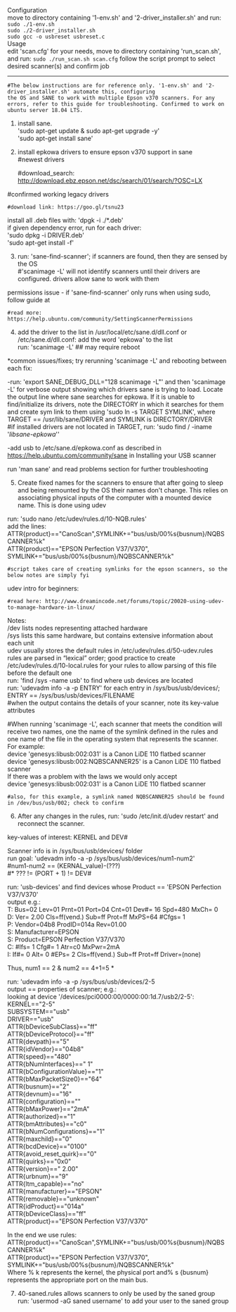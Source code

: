 Configuration  
move to directory containing '1-env.sh' and '2-driver_installer.sh' and run:  
    `sudo ./1-env.sh`  
    `sudo ./2-driver_installer.sh`  
    `sudo gcc -o usbreset usbreset.c`  
Usage  
edit 'scan.cfg' for your needs, move to directory containing 'run_scan.sh', and run: 
    `sudo ./run_scan.sh scan.cfg`
follow the script prompt to select desired scanner(s) and confirm job
    
---------------------------------------------------------------------------------------------------------------------------   
    #The below instructions are for reference only. '1-env.sh' and '2-driver_installer.sh' automate this, configuring  
    the OS and SANE to work with multiple Epson v370 scanners. For any errors, refer to this guide for troubleshooting. Confirmed to work on ubuntu server 18.04 LTS. 

1) install sane.  
'sudo apt-get update & sudo apt-get upgrade -y'  
'sudo apt-get install sane'  

2) install epkowa drivers to ensure epson v370 support in sane  
#newest drivers  

    #download_search: http://download.ebz.epson.net/dsc/search/01/search/?OSC=LX  

#confirmed working legacy drivers   

    #download link: https://goo.gl/tsnu23  

install all .deb files with: 'dpgk -i ./*.deb'  
if given dependency error, run for each driver:  
'sudo dpkg -i DRIVER.deb'  
'sudo apt-get install -f'  

3) run: 'sane-find-scanner'; if scanners are found, then they are sensed by the OS   
#'scanimage -L' will not identify scanners until their drivers are configured. drivers allow sane to work with them  

permissions issue - if 'sane-find-scanner' only runs when using sudo, follow guide at  

    #read more: https://help.ubuntu.com/community/SettingScannerPermissions  

4) add the driver to the list in /usr/local/etc/sane.d/dll.conf or /etc/sane.d/dll.conf: add the word 'epkowa' to the list  
run: 'scanimage -L' ## may require reboot  

*common issues/fixes; try rerunning 'scanimage -L' and rebooting between each fix:  

-run: 'export SANE_DEBUG_DLL="128 scanimage -L"' and then 'scanimage -L' for verbose output showing which drivers sane is trying to load. Locate the output line where sane searches for epkowa. If it is unable to find/initialize its drivers, note the DIRECTORY in which it searches for them and create sym link to them using 'sudo ln -s TARGET SYMLINK', where TARGET == /usr/lib/sane/DRIVER and SYMLINK is DIRECTORY/DRIVER  
#if installed drivers are not located in TARGET, run: 'sudo find / -iname '*libsane-epkowa*''  

-add usb to /etc/sane.d/epkowa.conf as described in https://help.ubuntu.com/community/sane in Installing your USB scanner  

run 'man sane' and read problems section for further troubleshooting  

5) Create fixed names for the scanners to ensure that after going to sleep and being remounted by the OS their names don't change. This relies on associating physical inputs of the computer with a mounted device name. This is done using udev  

run: 'sudo nano /etc/udev/rules.d/10-NQB.rules'   
add the lines:  
    ATTR{product}=="CanoScan",SYMLINK+="bus/usb/00%s{busnum}/NQBSCANNER%k"  
    ATTR{product}=="EPSON Perfection V37/V370", SYMLINK+="bus/usb/00%s{busnum}/NQBSCANNER%k"  
    
    #script takes care of creating symlinks for the epson scanners, so the below notes are simply fyi  

udev intro for beginners:  

    #read here: http://www.dreamincode.net/forums/topic/20020-using-udev-to-manage-hardware-in-linux/  

Notes:  
    /dev lists nodes representing attached hardware  
    /sys lists this same hardware, but contains extensive information about each unit  
    udev usually stores the default rules in /etc/udev/rules.d/50-udev.rules  
    rules are parsed in “lexical” order; good practice to create /etc/udev/rules.d/10-local.rules for your rules to allow parsing of   this file before the default one  
    run: 'find /sys -name usb' to find where usb devices are located  
    run: 'udevadm info -a -p ENTRY' for each entry in /sys/bus/usb/devices/; ENTRY == /sys/bus/usb/devices/FILENAME  
    #when the output contains the details of your scanner, note its key-value attributes  


#When running 'scanimage -L', each scanner that meets the condition will receive two names, one the name of the symlink defined in the rules and one name of the file in the operating system that represents the scanner.  
For example:  
device 'genesys:libusb:002:031' is a Canon LiDE 110 flatbed scanner  
device 'genesys:libusb:002:NQBSCANNER25' is a Canon LiDE 110 flatbed scanner  
If there was a problem with the laws we would only accept   
device 'genesys:libusb:002:031' is a Canon LiDE 110 flatbed scanner  

    #also, for this example, a symlink named NQBSCANNER25 should be found in /dev/bus/usb/002; check to confirm  

6) After any changes in the rules, run: 'sudo /etc/init.d/udev restart' and reconnect the scanner.  

key-values of interest: KERNEL and DEV#  

Scanner info is in /sys/bus/usb/devices/ folder  
run goal: 'udevadm info -a -p /sys/bus/usb/devices/num1-num2'  
#num1-num2 == (KERNAL_value)-(???)  
    #* ??? != (PORT + 1) != DEV#  

run: 'usb-devices' and find devices whose Product == 'EPSON Perfection V37/V370'  
output e.g.:  
T:  Bus=02 Lev=01 Prnt=01 Port=04 Cnt=01 Dev#= 16 Spd=480 MxCh= 0  
D:  Ver= 2.00 Cls=ff(vend.) Sub=ff Prot=ff MxPS=64 #Cfgs=  1  
P:  Vendor=04b8 ProdID=014a Rev=01.00  
S:  Manufacturer=EPSON  
S:  Product=EPSON Perfection V37/V370  
C:  #Ifs= 1 Cfg#= 1 Atr=c0 MxPwr=2mA  
I:  If#= 0 Alt= 0 #EPs= 2 Cls=ff(vend.) Sub=ff Prot=ff Driver=(none)  

Thus, num1 == 2 & num2 == 4+1=5 *  

run: 'udevadm info -a -p /sys/bus/usb/devices/2-5  
output == properties of scanner; e.g.:  
  looking at device '/devices/pci0000:00/0000:00:1d.7/usb2/2-5':  
    KERNEL=="2-5"  
    SUBSYSTEM=="usb"  
    DRIVER=="usb"  
    ATTR{bDeviceSubClass}=="ff"  
    ATTR{bDeviceProtocol}=="ff"  
    ATTR{devpath}=="5"  
    ATTR{idVendor}=="04b8"  
    ATTR{speed}=="480"  
    ATTR{bNumInterfaces}==" 1"  
    ATTR{bConfigurationValue}=="1"  
    ATTR{bMaxPacketSize0}=="64"  
    ATTR{busnum}=="2"  
    ATTR{devnum}=="16"  
    ATTR{configuration}==""  
    ATTR{bMaxPower}=="2mA"  
    ATTR{authorized}=="1"  
    ATTR{bmAttributes}=="c0"  
    ATTR{bNumConfigurations}=="1"  
    ATTR{maxchild}=="0"  
    ATTR{bcdDevice}=="0100"  
    ATTR{avoid_reset_quirk}=="0"  
    ATTR{quirks}=="0x0"  
    ATTR{version}==" 2.00"  
    ATTR{urbnum}=="9"  
    ATTR{ltm_capable}=="no"  
    ATTR{manufacturer}=="EPSON"  
    ATTR{removable}=="unknown"  
    ATTR{idProduct}=="014a"  
    ATTR{bDeviceClass}=="ff"  
    ATTR{product}=="EPSON Perfection V37/V370"  

In the end we use rules:  
ATTR{product}=="CanoScan",SYMLINK+="bus/usb/00%s{busnum}/NQBSCANNER%k"  
ATTR{product}=="EPSON Perfection V37/V370", SYMLINK+="bus/usb/00%s{busnum}/NQBSCANNER%k"  
Where % k represents the kernel, the physical port and% s {busnum} represents the appropriate port on the main bus.  

7) 40-saned.rules allows scanners to only be used by the saned group  
run: 'usermod -aG saned username' to add your user to the saned group  
